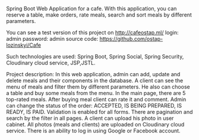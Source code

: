 Spring Boot Web Application for a cafe.
With this application, you can reserve a table, make orders, rate meals, search and sort meals by different parameters.

You can see a test version of this project on http://cafeostap.ml/
login: admin
password: admin
source code: https://github.com/ostap-lozinskyi/Cafe

Such technologies are used:
Spring Boot,
Spring Social,
Spring Security,
Cloudinary cloud service,
JSP,JSTL.

Project description:
In this web application, admin can add, update and delete meals and their components in the database.
A client can see the menu of meals and filter them by different parameters.
He also can choose a table and buy some meals from the menu.
In the main page, there are 5 top-rated meals.
After buying meal client can rate it and comment.
Admin can change the status of the order: ACCEPTED, IS BEING PREPARED, IS READY, IS PAID.
Validation is enabled for all forms.
There are pagination and search by the filter in all pages.
A client can upload his photo in user cabinet.
All photos (meals and clients) are uploaded on Cloudinary cloud service.
There is an ability to log in using Google or Facebook account.
